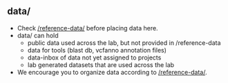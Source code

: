 ## data/
* Check [/reference-data/](https://github.research.chop.edu/RIS/reference_data) before placing data here.
* data/ can hold
     * public data used across the lab, but not provided in /reference-data
     * data for tools (blast db, vcfanno annotation files)
     * data-inbox of data not yet assigned to projects
     * lab generated datasets that are used across the lab
* We encourage you to organize data according to [/reference-data/](https://github.research.chop.edu/RIS/reference_data).
